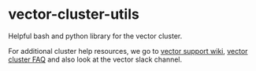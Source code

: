 # vector-cluster-utils
Helpful bash and python library for the vector cluster.

For additional cluster help resources, we go to [vector support wiki](https://support.vectorinstitute.ai/), [vector cluster FAQ](https://support.vectorinstitute.ai/Computing?action=AttachFile&do=view&target=Vector+Vaughan+HPC+Changes+FAQ+2023.pdf) and also look at the vector slack channel. 
